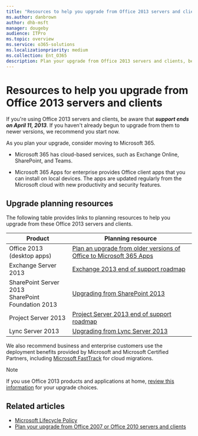 ```yaml
---
title: "Resources to help you upgrade from Office 2013 servers and clients"
ms.author: danbrown
author: dhb-msft
manager: dougeby
audience: ITPro
ms.topic: overview
ms.service: o365-solutions
ms.localizationpriority: medium
ms.collection: Ent_O365
description: Plan your upgrade from Office 2013 servers and clients, because support ends on April 11, 2023.
---
```


# Resources to help you upgrade from Office 2013 servers and clients

If you're using Office 2013 servers and clients, be aware that ***support ends on April 11, 2013***. If you haven't already begun to upgrade from them to newer versions, we recommend you start now.

As you plan your upgrade, consider moving to Microsoft 365.

- Microsoft 365 has cloud-based services, such as Exchange Online, SharePoint, and Teams.

- Microsoft 365 Apps for enterprise provides Office client apps that you can install on local devices. The apps are updated regularly from the Microsoft cloud with new productivity and security features.

## Upgrade planning resources

The following table provides links to planning resources to help you upgrade from these Office 2013 servers and clients.

|Product|Planning resource|
|---|---|
|Office 2013 (desktop apps)|[Plan an upgrade from older versions of Office to Microsoft 365 Apps](/deployoffice/endofsupport/plan-upgrade-older-versions-office.md)|
|Exchange Server 2013|[Exchange 2013 end of support roadmap](exchange-2013-end-of-support.md)|
|SharePoint Server 2013 <br/> SharePoint Foundation 2013|[Upgrading from SharePoint 2013](upgrade-from-sharepoint-2013.md)|
|Project Server 2013|[Project Server 2013 end of support roadmap](project-server-2013-end-of-support.md)|
|Lync Server 2013|[Upgrading from Lync Server 2013](upgrade-from-lync-2013.md)|

We also recommend business and enterprise customers use the deployment benefits provided by Microsoft and Microsoft Certified Partners, including [Microsoft FastTrack](https://www.microsoft.com/fasttrack) for cloud migrations.

> [!NOTE]
> If you use Office 2013 products and applications at home, [review this information](plan-upgrade-previous-versions-office.md#im-a-home-user-what-do-i-do) for your upgrade choices.

## Related articles

- [Microsoft Lifecycle Policy](/lifecycle/)
- [Plan your upgrade from Office 2007 or Office 2010 servers and clients](plan-upgrade-previous-versions-office.md)